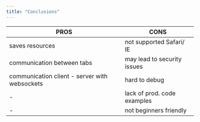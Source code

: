 ```yaml
---
title: "Conclusions"
---
```


| PROS                                          | CONS                        |
| --------------------------------------------- | --------------------------- |
| saves resources                               | not supported Safari/ IE    |
| communication between tabs                    | may lead to security issues |
| communication client - server with websockets | hard to debug               |
| -                                             | lack of prod. code examples |
| -                                             | not beginners friendly      |
